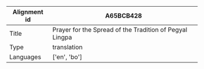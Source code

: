 |Alignment id | A65BCB428
| --- | --- 
|Title | Prayer for the Spread of the Tradition of Pegyal Lingpa 
|Type | translation
|Languages | ['en', 'bo']
